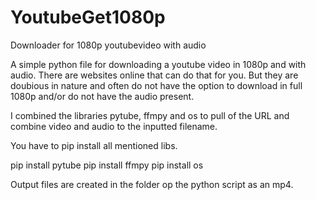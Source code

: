 # YoutubeGet1080p
Downloader for 1080p youtubevideo with audio


A simple python file for downloading a youtube video in 1080p and with audio. There are websites online that can do that for you. But they are doubious in nature and often do not have the option to download in full 1080p and/or do not have the audio present.

I combined the libraries pytube, ffmpy and os to pull of the URL and combine video and audio to the inputted filename.

You have to pip install all mentioned libs.

pip install pytube
pip install ffmpy
pip install os

Output files are created in the folder op the python script as an mp4.



